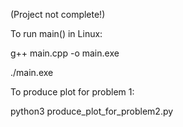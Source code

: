 (Project not complete!)

To run main() in Linux:

g++ main.cpp -o main.exe

./main.exe

To produce plot for problem 1:

python3 produce_plot_for_problem2.py
